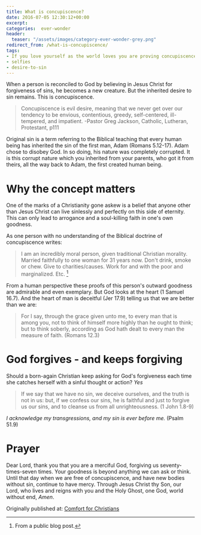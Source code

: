 ```yaml
---
title: What is concupiscence?
date: 2016-07-05 12:30:12+00:00
excerpt:  
categories:  ever-wonder
header:
  teaser: "/assets/images/category-ever-wonder-grey.png"
redirect_from: /what-is-concupiscence/
tags:
- If you love yourself as the world loves you are proving concupiscence.
- selfies
- desire-to-sin
---
```


When a person is reconciled to God by believing in Jesus Christ for forgiveness of sins, he becomes a new creature.  But the inherited desire to sin remains.  This is concupiscence.



<blockquote>Concupiscence is evil desire, meaning that we never get over our tendency to be envious, contentious, greedy, self-centered, ill-tempered, and impatient. -Pastor Greg Jackson, Catholic, Lutheran, Protestant, p111</blockquote>



Original sin is a term referring to the Biblical teaching that every human being has inherited the sin of the first man, Adam (Romans 5.12-17).  Adam chose to disobey God.  In so doing, his nature was completely corrupted.  It is this corrupt nature which you inherited from your parents, who got it from theirs, all the way back to Adam, the first created human being.



# Why the concept matters





One of the marks of a Christianity gone askew is a belief that anyone other than Jesus Christ can live sinlessly and perfectly on this side of eternity. This can only lead to arrogance and a soul-killing faith in one's own goodness.

As one person with no understanding of the Biblical doctrine of concupiscence writes:

> I am an incredibly moral person, given traditional Christian morality. Married faithfully to one woman for 31 years now. Don't drink, smoke or chew. Give to charities/causes. Work for and with the poor and marginalized. Etc. [^47d0a6c4]

[^47d0a6c4]: From a public blog post.

From a human perspective these proofs of this person's outward goodness are admirable and even exemplary.  But God looks at the heart (1 Samuel 16.7).  And the heart of man is deceitful (Jer 17.9) telling us that we are better than we are:



<blockquote>
For I say, through the grace given unto me, to every man that is among you, not to think of himself more highly than he ought to think; but to think soberly, according as God hath dealt to every man the measure of faith. (Romans 12.3)</blockquote>





# God forgives - and keeps forgiving





Should a born-again Christian keep asking for God's forgiveness each time she catches herself with a sinful thought or action?  _Yes_

> If we say that we have no sin, we deceive ourselves, and the truth is not in us: but, if we confess our sins, he is faithful and just to forgive us our sins, and to cleanse us from all unrighteousness. (1 John 1.8-9)

_I acknowledge my transgressions, and my sin is ever before me._ (Psalm 51.9)

# Prayer
Dear Lord, thank you that you are a merciful God, forgiving us seventy-times-seven times.  Your goodness is beyond anything we can ask or think.  Until that day when we are free of concupiscence, and have new bodies without sin, continue to have mercy.  Through Jesus Christ thy Son, our Lord, who lives and reigns with you and the Holy Ghost, one God, world without end, _Amen_.

<div>Originally published at: <a href='http://www.alecsatin.com'>Comfort for Christians</a></div>
